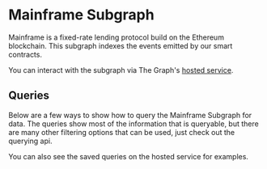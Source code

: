# Mainframe Subgraph

Mainframe is a fixed-rate lending protocol build on the Ethereum blockchain. This subgraph indexes the events
emitted by our smart contracts.

You can interact with the subgraph via The Graph's [hosted
service](https://thegraph.com/explorer/subgraph/mainframehq/hifi).

## Queries

Below are a few ways to show how to query the Mainframe Subgraph for data. The queries show most of the information
that is queryable, but there are many other filtering options that can be used, just check out the querying api.

You can also see the saved queries on the hosted service for examples.
